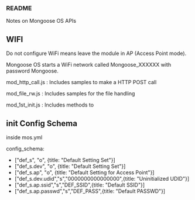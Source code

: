 ### README ###

Notes on Mongoose OS APIs

## WIFI ##

Do not configure WiFi means leave the module in AP (Access Point mode).

Mongoose OS starts a WiFi network called Mongoose_XXXXXX with password Mongoose.

mod_http_call.js : Includes samples to make a HTTP POST call 

mod_file_rw.js : Includes samples for the file handling 

mod_1st_init.js : Includes methods to 

## init Config Schema ##

inside mos.yml 


config_schema:
 - ["def_s", "o", {title: "Default Setting Set"}]  
 - ["def_s.dev", "o", {title: "Default Setting Set"}]
 - ["def_s.ap", "o", {title: "Default Setting for Access Point"}]
 - ["def_s.dev.udid","s","0000000000000000",{title: "Uninitialized UDID"}]
 - ["def_s.ap.ssid","s","DEF_SSID",{title: "Default SSID"}]
 - ["def_s.ap.passwd","s","DEF_PASS",{title: "Default PASSWD"}]


